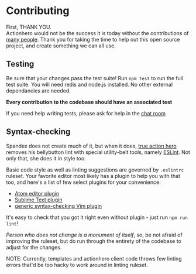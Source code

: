 # Contributing

First, THANK YOU.  
Actionhero would not be the success it is today without the contributions of [many people](https://github.com/evantahler/actionhero/graphs/contributors).  Thank you for taking the time to help out this open source project, and create something we can all use.

## Testing

Be sure that your changes pass the test suite!  Run `npm test` to run the full test suite.
You will need redis and node.js installed.  No other external dependancies are needed.

**Every contribution to the codebase should have an associated test**

If you need help writing tests, please ask for help in the [chat room](https://gitter.im/evantahler/actionhero)

## Syntax-checking

Spandex does not create much of it, but when it does, [true action
hero](http://www.body-pixel.com/2010/10/12/lavanderman-–-croatian-comic-book-hero/)
removes his bellybutton lint with special utility-belt tools, namely
[ESLint](http://eslint.org). Not only that, she does it in style too.

Basic code style as well as linting suggestions are governed by `.eslintrc`
ruleset. Your favorite editor most likely has a plugin to help you with that
too, and here's a list of few select plugins for your convenience:

- [Atom editor plugin](https://atom.io/packages/linter-eslint)
- [Sublime Text plugin](https://github.com/roadhump/SublimeLinter-eslint)
- [generic syntax-checking Vim plugin](https://github.com/scrooloose/syntastic)

It's easy to check that you got it right even without plugin - just run `npm run lint`!

*Person who does not change is a monument of itself*, so, be not afraid of
improving the ruleset, but do run through the entirety of the codebase to adjust
for the changes.

NOTE: Currently, templates and actionhero client code throws few linting errors
that'd be too hacky to work around in linting ruleset.
